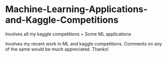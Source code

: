 # Machine-Learning-Applications-and-Kaggle-Competitions
Involves all my kaggle competitions + Some ML applications

Involves my recent work in ML and kaggle competitions. Comments on any of the same would be much appreciated.
Thanks!

